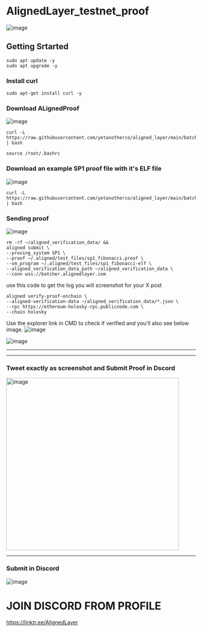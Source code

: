 # AlignedLayer_testnet_proof 

![image](https://github.com/sivapichala/AlignedLayer_testnet_proof/assets/152256858/53deb9a6-5329-46f4-a483-9b717fe62d24)


## Getting Srtarted 

```
sudo apt update -y
sudo apt upgrade -y
```

### Install curl 
```
sudo apt-get install curl -y
```

### Download ALignedProof 
![image](https://github.com/sivapichala/AlignedLayer_testnet_proof/assets/152256858/b23d6ec4-ac66-49da-bdf3-5c9b0e3fd5e1)

```
curl -L https://raw.githubusercontent.com/yetanotherco/aligned_layer/main/batcher/aligned/install_aligned.sh | bash
```

```
source /root/.bashrc
```


### Download an example SP1 proof file with it's ELF file 
![image](https://github.com/sivapichala/AlignedLayer_testnet_proof/assets/152256858/7b2d66df-6e3e-41c6-a234-65a6cfa50f9b)


```
curl -L https://raw.githubusercontent.com/yetanotherco/aligned_layer/main/batcher/aligned/get_proof_test_files.sh | bash
```


### Sending proof 
![image](https://github.com/sivapichala/AlignedLayer_testnet_proof/assets/152256858/caec5745-8e99-466a-b8b1-e6a37da05343)


```
rm -rf ~/aligned_verification_data/ &&
aligned submit \
--proving_system SP1 \
--proof ~/.aligned/test_files/sp1_fibonacci.proof \
--vm_program ~/.aligned/test_files/sp1_fibonacci-elf \
--aligned_verification_data_path ~/aligned_verification_data \
--conn wss://batcher.alignedlayer.com
```

use this code to get the log you will screenshot for your X post
```
aligned verify-proof-onchain \
--aligned-verification-data ~/aligned_verification_data/*.json \
--rpc https://ethereum-holesky-rpc.publicnode.com \
--chain holesky
```


Use the explorer link in CMD to check if verified and you'll also see below image. 
![image](https://github.com/sivapichala/AlignedLayer_testnet_proof/assets/152256858/d1540ee0-3fa9-492b-870c-4ab5fe8d76a1)


![image](https://github.com/sivapichala/AlignedLayer_testnet_proof/assets/152256858/3e2df540-73e4-415e-bfb3-d4b58dff32a8)


-------------
----------------------
### Tweet exactly as screenshot and Submit Proof in Dscord 

<img width="459" alt="image" src="https://github.com/raghav353/Alignedlayer-testnet-proof/assets/151916837/c9a62ca8-6c64-4835-be7a-282f44fc124c">



--------------------------
### Submit in Discord 
![image](https://github.com/sivapichala/AlignedLayer_testnet_proof/assets/152256858/9e8e29e5-8814-4e0b-8b62-96446286c24c)


# JOIN DISCORD FROM PROFILE 
https://linktr.ee/AlignedLayer



